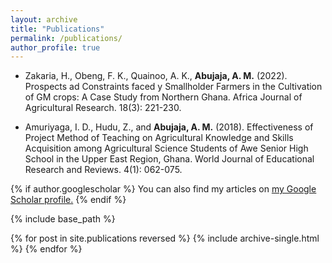 ```yaml
---
layout: archive
title: "Publications"
permalink: /publications/
author_profile: true
---
```


* Zakaria, H., Obeng, F. K., Quainoo, A. K., **Abujaja, A. M.** (2022). Prospects ad Constraints faced y Smallholder Farmers in the Cultivation of GM crops: A Case Study from Northern Ghana. Africa Journal of Agricultural Research. 18(3): 221-230.

* Amuriyaga, I. D., Hudu, Z., and **Abujaja, A. M.** (2018). Effectiveness of Project Method of Teaching on Agricultural Knowledge and Skills Acquisition among Agricultural Science Students of Awe Senior High School in the Upper East Region, Ghana. World Journal of Educational Research and Reviews. 4(1): 062-075.



{% if author.googlescholar %}
  You can also find my articles on <u><a href="{{author.googlescholar}}">my Google Scholar profile</a>.</u>
{% endif %}

{% include base_path %}

{% for post in site.publications reversed %}
  {% include archive-single.html %}
{% endfor %}
